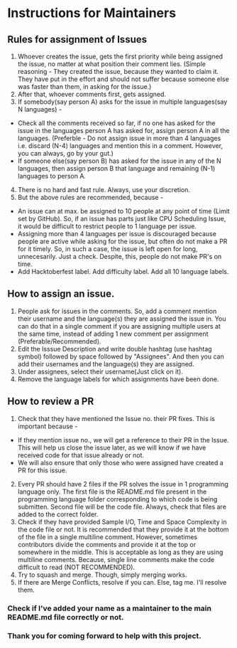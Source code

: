 # Instructions for Maintainers

## Rules for assignment of Issues
1. Whoever creates the issue, gets the first priority while being assigned the issue, no matter at what position their comment lies. (Simple reasoning - They created the issue, because they wanted to claim it. They have put in the effort and should not suffer because someone else was faster than them, in asking for the issue.)
2. After that, whoever comments first, gets assigned.
3. If somebody(say person A) asks for the issue in multiple languages(say N languages) - 
- Check all the comments received so far, if no one has asked for the issue in the languages person A has asked for, assign person A in all the languages. (Preferble - Do not assign issue in more than 4 languages i.e. discard (N-4) languages and mention this in a comment. However, you can always, go by your gut.)
- If someone else(say person B) has asked for the issue in any of the N languages, then assign person B that language and remaining (N-1) languages to person A.
4. There is no hard and fast rule. Always, use your discretion. 
5. But the above rules are recommended, because - 
- An issue can at max. be assigned to 10 people at any point of time (Limit set by GitHub). So, if an issue has parts just like CPU Scheduling Issue, it would be difficult to restrict people to 1 language per issue.
- Assigning more than 4 languages per issue is discouraged because people are active while asking for the issue, but often do not make a PR for it timely. So, in such a case, the issue is left open for long, unnecesarily. Just a check. Despite, this, people do not make PR's on time.
- Add Hacktoberfest label. Add difficulty label. Add all 10 language labels.

## How to assign an issue.
1. People ask for issues in the comments. So, add a comment mention their username and the language(s) they are assigned the issue in. You can do that in a single comment if you are assigning multiple users at the same time, instead of adding 1 new comment per assignment (Preferable/Recommended).
2. Edit the Isssue Description and write double hashtag (use hashtag symbol) followed by space followed by "Assignees". And then you can add their usernames and the language(s) they are assigned.
3. Under assignees, select their username(Just click on it).
4. Remove the language labels for which assignments have been done.

## How to review a PR
1. Check that they have mentioned the Issue no. their PR fixes. This is important because - 
- If they mention issue no., we will get a reference to their PR in the Issue. This will help us close the issue later, as we will know if we have received code for that issue already or not.
- We will also ensure that only those who were assigned have created a PR for this issue.
2. Every PR should have 2 files if the PR solves the issue in 1 programming language only. The first file is the README.md file present in the programming language folder corresponding to which code is being submitten. Second file will be the code file. Always, check that files are added to the correct folder.
3. Check if they have provided Sample I/O, Time and Space Complexity in the code file or not. It is recommended that they provide it at the bottom of the file in a single multiline comment. However, sometimes contributors divide the comments and provide it at the top or somewhere in the middle. This is acceptable as long as they are using multiline comments. Because, single line comments make the code difficult to read (NOT RECOMMENDED).
4. Try to squash and merge. Though, simply merging works.
5. If there are Merge Conflicts, resolve if you can. Else, tag me. I'll resolve them.

### Check if I've added your name as a maintainer to the main README.md file correctly or not.

### Thank you for coming forward to help with this project.

